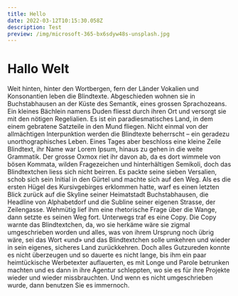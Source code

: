 ```yaml
---
title: Hello
date: 2022-03-12T10:15:30.058Z
description: Test
preview: /img/microsoft-365-bx6sdyw48s-unsplash.jpg
---
```

# Hallo Welt

Weit hinten, hinter den Wortbergen, fern der Länder Vokalien und Konsonantien leben die Blindtexte. Abgeschieden wohnen sie in Buchstabhausen an der Küste des Semantik, eines grossen Sprachozeans. Ein kleines Bächlein namens Duden fliesst durch ihren Ort und versorgt sie mit den nötigen Regelialien. Es ist ein paradiesmatisches Land, in dem einem gebratene Satzteile in den Mund fliegen. Nicht einmal von der allmächtigen Interpunktion werden die Blindtexte beherrscht – ein geradezu unorthographisches Leben. Eines Tages aber beschloss eine kleine Zeile Blindtext, ihr Name war Lorem Ipsum, hinaus zu gehen in die weite Grammatik. Der grosse Oxmox riet ihr davon ab, da es dort wimmele von bösen Kommata, wilden Fragezeichen und hinterhältigen Semikoli, doch das Blindtextchen liess sich nicht beirren. Es packte seine sieben Versalien, schob sich sein Initial in den Gürtel und machte sich auf den Weg. Als es die ersten Hügel des Kursivgebirges erklommen hatte, warf es einen letzten Blick zurück auf die Skyline seiner Heimatstadt Buchstabhausen, die Headline von Alphabetdorf und die Subline seiner eigenen Strasse, der Zeilengasse. Wehmütig lief ihm eine rhetorische Frage über die Wange, dann setzte es seinen Weg fort. Unterwegs traf es eine Copy. Die Copy warnte das Blindtextchen, da, wo sie herkäme wäre sie zigmal umgeschrieben worden und alles, was von ihrem Ursprung noch übrig wäre, sei das Wort «und» und das Blindtextchen solle umkehren und wieder in sein eigenes, sicheres Land zurückkehren. Doch alles Gutzureden konnte es nicht überzeugen und so dauerte es nicht lange, bis ihm ein paar heimtückische Werbetexter auflauerten, es mit Longe und Parole betrunken machten und es dann in ihre Agentur schleppten, wo sie es für ihre Projekte wieder und wieder missbrauchten. Und wenn es nicht umgeschrieben wurde, dann benutzen Sie es immernoch.